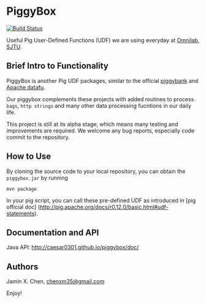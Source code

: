 PiggyBox
==========

[![Build Status](https://travis-ci.org/caesar0301/piggybox.svg?branch=master)](https://travis-ci.org/caesar0301/piggybox)

Useful Pig User-Defined Functions (UDF) we are using everyday at [Omnilab, SJTU](http://omnilab.sjtu.edu.cn/).


Brief Intro to Functionality
-----------

PiggyBox is another Pig UDF packages, similar to the official [piggybank](https://cwiki.apache.org/confluence/display/PIG/PiggyBank) and
[Apache datafu](http://datafu.incubator.apache.org/).

Our piggybox complements these projects with added routines to process `bags`, `http strings` and many other data processing fucntions
in our daily life.

This project is still at its alpha stage, which means many testing and improvements are required.
We welcome any bug reports, especially code commit to the repository.


How to Use
----------

By cloning the source code to your local repository, you can obtain the `piggybox.jar` by running 

    mvn package

In your pig script, you can call these pre-defined UDF as introduced in [pig official doc]
(http://pig.apache.org/docs/r0.12.0/basic.html#udf-statements).


Documentation and API
-----------

Java API: http://caesar0301.github.io/piggybox/doc/

Authors
-----------

Jamin X. Chen, chenxm35@gmail.com

Enjoy!
